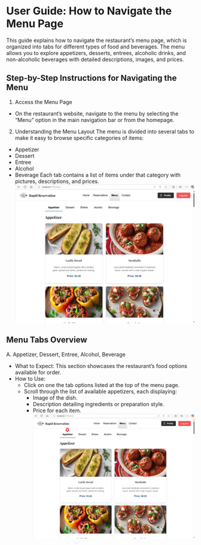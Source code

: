 # User Guide: How to Navigate the Menu Page
This guide explains how to navigate the restaurant’s menu page, which is organized into tabs for different types of food and beverages. The menu allows you to explore appetizers, desserts, entrees, alcoholic drinks, and non-alcoholic beverages with detailed descriptions, images, and prices.

## Step-by-Step Instructions for Navigating the Menu
1. Access the Menu Page
  - On the restaurant’s website, navigate to the menu by selecting the “Menu” option in the main navigation bar or from the homepage.
2. Understanding the Menu Layout
The menu is divided into several tabs to make it easy to browse specific categories of items:
  - Appetizer
  - Dessert
  - Entree
  - Alcohol
  - Beverage
Each tab contains a list of items under that category with pictures, descriptions, and prices.
![Rapid Reservation Menu Page!](KB-Pictures/menu.jpg "Menu Page")
## Menu Tabs Overview
A. Appetizer, Dessert, Entree, Alcohol, Beverage
  - What to Expect: This section showcases the restaurant’s food options available for order.
  - How to Use:
    - Click on one the tab options listed at the top of the menu page.
    - Scroll through the list of available appetizers, each displaying:
      - Image of the dish.
      - Description detailing ingredients or preparation style.
      - Price for each item.
![Rapid Reservation Menu Page!](KB-Pictures/Appetizer-update.jpg "Appetizer")
